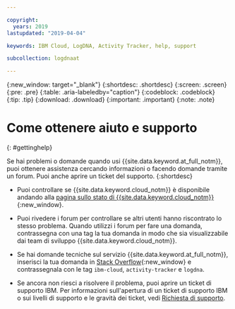 ```yaml
---

copyright:
  years: 2019
lastupdated: "2019-04-04"

keywords: IBM Cloud, LogDNA, Activity Tracker, help, support

subcollection: logdnaat

---
```


{:new_window: target="_blank"}
{:shortdesc: .shortdesc}
{:screen: .screen}
{:pre: .pre}
{:table: .aria-labeledby="caption"}
{:codeblock: .codeblock}
{:tip: .tip}
{:download: .download}
{:important: .important}
{:note: .note}


# Come ottenere aiuto e supporto
{: #gettinghelp}

Se hai problemi o domande quando usi {{site.data.keyword.at_full_notm}}, puoi ottenere assistenza cercando informazioni o facendo domande tramite un forum. Puoi anche aprire un ticket del supporto.
{:shortdesc}

* Puoi controllare se {{site.data.keyword.cloud_notm}} è disponibile andando alla [pagina sullo stato di {{site.data.keyword.cloud_notm}}](https://cloud.ibm.com/status?selected=status){:new_window}.

* Puoi rivedere i forum per controllare se altri utenti hanno riscontrato lo stesso problema. Quando utilizzi i forum per fare una domanda, contrassegna con una tag la tua domanda in modo che sia visualizzabile dai team di sviluppo {{site.data.keyword.cloud_notm}}.
<!--Insert the appropriate Stack Overflow tag for your service for <service_keyword> in URL and text below:  -->
  * Se hai domande tecniche sul servizio {{site.data.keyword.at_full_notm}}, inserisci la tua domanda in [Stack Overflow](https://stackoverflow.com/search?q=ibm-cloud+logdna){:new_window} e contrassegnala con le tag `ibm-cloud`, `activity-tracker` e `logdna`.

* Se ancora non riesci a risolvere il problema, puoi aprire un ticket di supporto IBM. Per informazioni sull'apertura di un ticket di supporto IBM o sui livelli di supporto e le gravità dei ticket, vedi [Richiesta di supporto](/docs/get-support?topic=get-support-getting-customer-support#getting-customer-support).
